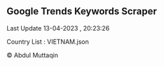 

## Google Trends Keywords Scraper 
 
Last Update 13-04-2023 , 20:23:26

Country List :
VIETNAM.json



© Abdul Muttaqin 
